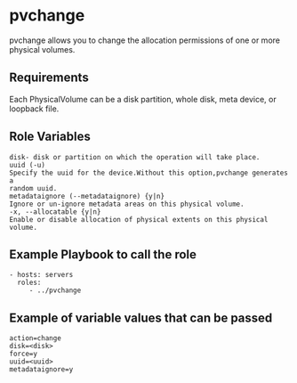 pvchange
=========
pvchange allows you to change the allocation permissions of one or more physical volumes.

Requirements
------------
Each PhysicalVolume can be a disk partition, whole disk, meta device, or loopback file.

Role Variables
--------------
    disk- disk or partition on which the operation will take place.
    uuid (-u)
    Specify the uuid for the device.Without this option,pvchange generates a
    random uuid.
    metadataignore (--metadataignore) {y|n}
    Ignore or un-ignore metadata areas on this physical volume.
    -x, --allocatable {y|n}
    Enable or disable allocation of physical extents on this physical volume.

Example Playbook to call the role
---------------------------------
    - hosts: servers
      roles:
         - ../pvchange

Example of variable values that can be passed
---------------------------------------------
    action=change
    disk=<disk>
    force=y
    uuid=<uuid>
    metadataignore=y
